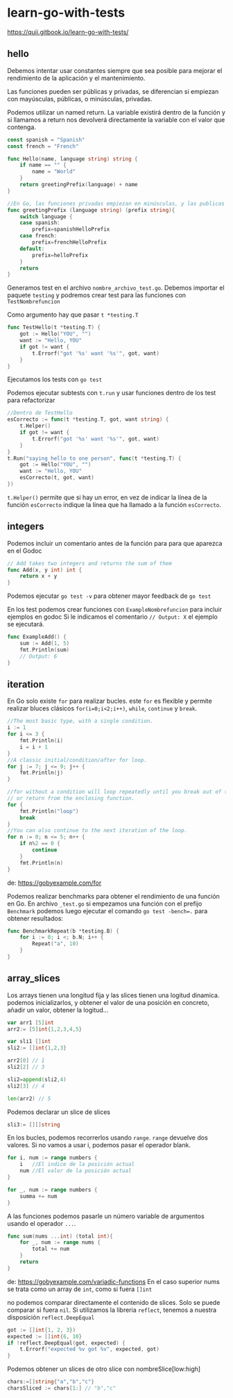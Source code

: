 # learn-go-with-tests

<https://quii.gitbook.io/learn-go-with-tests/>

## hello

Debemos intentar usar constantes siempre que sea posible para mejorar el rendimiento de la aplicación y el mantenimiento.

Las funciones pueden ser públicas y privadas, se diferencian si empiezan con mayúsculas, públicas, o minúsculas, privadas.

Podemos utilizar un named return. La variable existirá dentro de la función y si llamamos a return nos devolverá directamente la variable con el valor que contenga.

```go
const spanish = "Spanish"
const french = "French"

func Hello(name, language string) string {
	if name == "" {
		name = "World"
	}
	return greetingPrefix(language) + name
}

//En Go, las funciones privadas empiezan en minúsculas, y las publicas en mayúsculas.
func greetingPrefix (language string) (prefix string){
    switch language {
    case spanish:
        prefix=spanishHelloPrefix
    case french:
        prefix=frenchHelloPrefix
    default:
        prefix=helloPrefix
    }
    return
}
```

Generamos test en el archivo `nombre_archivo_test.go`.
Debemos importar el paquete `testing` y podremos crear test para las funciones con `TestNombrefuncion`

Como argumento hay que pasar `t *testing.T`

```go
func TestHello(t *testing.T) {
	got := Hello("YOU", "")
	want := "Hello, YOU"
    if got != want {
    	t.Errorf("got '%s' want '%s'", got, want)
    }
}
```

Ejecutamos los tests con `go test`

Podemos ejecutar subtests con `t.run` y usar funciones dentro de los test para refactorizar

```go
//Dentro de TestHello
esCorrecto := func(t *testing.T, got, want string) {
    t.Helper()
    if got != want {
        t.Errorf("got '%s' want '%s'", got, want)
    }
}
t.Run("saying hello to one person", func(t *testing.T) {
    got := Hello("YOU", "")
    want := "Hello, YOU"
    esCorrecto(t, got, want)
})
```

`t.Helper()` permite que si hay un error, en vez de indicar la línea de la función `esCorrecto` indique la línea que ha llamado a la función `esCorrecto`.

## integers

Podemos incluir un comentario antes de la función para para que aparezca en el Godoc

```go
// Add takes two integers and returns the sum of them
func Add(x, y int) int {
    return x + y
}
```

Podemos ejecutar `go test -v` para obtener mayor feedback de `go test`

En los test podemos crear funciones con `ExampleNombrefuncion` para incluir ejemplos en godoc
Si le indicamos el comentario `// Output: X` el ejemplo se ejecutará.

```go
func ExampleAdd() {
    sum := Add(1, 5)
    fmt.Println(sum)
    // Output: 6
}
```

## iteration

En Go solo existe `for` para realizar bucles. este `for` es flexible y permite realizar bluces clásicos `for(i=0;i<2;i++)`, `while`, `continue` y `break`.

```go
//The most basic type, with a single condition.
i := 1
for i <= 3 {
	fmt.Println(i)
	i = i + 1
}
//A classic initial/condition/after for loop.
for j := 7; j <= 9; j++ {
	fmt.Println(j)
}

//for without a condition will loop repeatedly until you break out of the loop
// or return from the enclosing function.
for {
	fmt.Println("loop")
	break
}
//You can also continue to the next iteration of the loop.
for n := 0; n <= 5; n++ {
	if n%2 == 0 {
		continue
	}
	fmt.Println(n)
}
```

de: <https://gobyexample.com/for>

Podemos realizar benchmarks para obtener el rendimiento de una función en Go. En archivo `_test.go` si empezamos una función con el prefijo `Benchmark` podemos luego ejecutar el comando `go test -bench=.` para obtener resultados:

```go
func BenchmarkRepeat(b *testing.B) {
	for i := 0; i <; b.N; i++ {
		Repeat("a", 10)
	}
}
```

## array_slices

Los arrays tienen una longitud fija y las slices tienen una logitud dinamica. podemos inicializarlos, y obtener el valor de una posición en concreto, añadir un valor, obtener la logitud...

```go
var arr1 [5]int
arr2:= [5]int{1,2,3,4,5}

var sli1 []int
sli2:= []int{1,2,3}

arr2[0] // 1
sli2[2] // 3

sli2=append(sli2,4)
sli2[3] // 4

len(arr2) // 5
```

Podemos declarar un slice de slices

```go
sli3:= [][]string
```

En los bucles, podemos recorrerlos usando `range`. `range` devuelve dos valores. Si no vamos a usar i, podemos pasar el operador blank.

```go
for i, num := range numbers {
	i 	//El indice de la posición actual
	num	//El valor de la posición actual
}

for _, num := range numbers {
	summa += num
}
```

A las funciones podemos pasarle un número variable de argumentos usando el operador `...`.

```go
func sum(nums ...int) (total int){
    for _, num := range nums {
        total += num
    }
    return
}
```

de: <https://gobyexample.com/variadic-functions>
En el caso superior nums se trata como un array de `int`, como si fuera `[]int`

no podemos comparar directamente el contenido de slices. Solo se puede comparar si fuera `nil`. Si utilizamos la libreria `reflect`, tenemos a nuestra disposición `reflect.DeepEqual`

```go
got := []int{1, 2, 3})
expected := []int{6, 10}
if !reflect.DeepEqual(got, expected) {
	t.Errorf("expected %v got %v", expected, got)
}
```

Podemos obtener un slices de otro slice con nombreSlice[low:high]

```go
chars:=[]string{"a","b","c"}
charsSliced := chars[1:] // "b","c"
```

